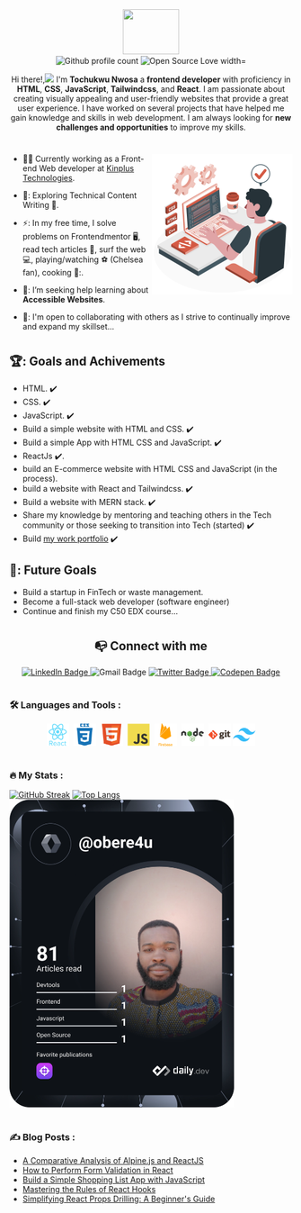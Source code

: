 <div id="header" align="center">
  <img src="https://media.giphy.com/media/lP8xu5t2DLGG045H8F/giphy.gif" width="100" height="80"/>
  <div>
    <img src="https://komarev.com/ghpvc/?username=obere4u&style=plastic-square&color=brightgreen" alt="Github profile count" width="120"/> 
    <img src="https://firstcontributions.github.io/open-source-badges/badges/open-source-v1/open-source.svg" alt="Open Source Love width="120" />
  </div>
  
  <p>
    Hi there!,<img src="https://media.giphy.com/media/hvRJCLFzcasrR4ia7z/giphy.gif" width="20px"/>
    I'm <strong>Tochukwu Nwosa</strong> a <strong>frontend developer</strong> with proficiency in <strong>HTML</strong>, <strong>CSS</strong>, <strong>JavaScript</strong>, <strong>Tailwindcss</strong>, and <strong>React</strong>. I am passionate about creating visually appealing and user-friendly websites that provide a great user experience. I have worked on several projects that have helped me gain knowledge and skills in web development. I am always looking for <strong>new challenges and opportunities</strong> to improve my skills.
  </p>
</div>

 #

<p>
  <img src="./about_image.svg" width="250" height="250" align="right"/>

  - :student: Currently working as a Front-end Web developer at [Kinplus Technologies](https://kinplusgroup.com/).

  - 🌱: Exploring Technical Content Writing 📓.

  - ⚡: In my free time, I solve problems on Frontendmentor 🖥️, read tech articles 📖, surf the web 💻, playing/watching ⚽ (Chelsea fan), cooking 🥘:.

  - 🤝: I’m seeking help learning about **Accessible Websites**.

  - 👬: I'm open to collaborating with others as I strive to continually improve and expand my skillset...

  #

  ## 🏆: Goals and Achivements 

  - HTML. ✔️
  - CSS. ✔️
  - JavaScript. ✔️
  - Build a simple website with HTML and CSS. ✔️
  - Build a simple App with HTML CSS and JavaScript. ✔️
  - ReactJs ✔️.
  - build an E-commerce website with HTML CSS and JavaScript (in the process).
  - build a website with React and Tailwindcss. ✔️
  - Build a website with MERN stack. ✔️
  - Share my knowledge by mentoring and teaching others in the Tech community or those seeking to transition into Tech (started) ✔️
  - Build [my work portfolio](https://obere4u.github.io) ✔️

  ## 🎯: Future Goals

  
  
  - Build a startup in FinTech or waste management.
  - Become a full-stack web developer (software engineer)
  - Continue and finish my C50 EDX course...
</p>

#

<div align="center">
  
  ## :mailbox_with_no_mail: Connect with me
     
  <div id="badges">
    <a href="your-linkedin-URL">
      <img src="https://img.shields.io/badge/LinkedIn-blue?style=for-the-badge&logo=linkedin&logoColor=white" alt="LinkedIn Badge"/>
    </a>
    <a mailto:"obere4u@gmail.com">
      <img src="https://img.shields.io/badge/Gmail-red?style=for-the-badge&logo=gmail&logoColor=white" alt="Gmail Badge"/>
    </a>
    <a href="https://twitter.com/obere4u">
      <img src="https://img.shields.io/badge/Twitter-blue?style=for-the-badge&logo=twitter&logoColor=white" alt="Twitter Badge"/>
    </a>
    <a href="https://codepen.io/obere4u">
      <img src="https://img.shields.io/badge/codepen-black?style=for-the-badge&logo=codepen&logoColor=white" alt="Codepen Badge"/>
    </a>
  </div>
</div>

#

### :hammer_and_wrench: Languages and Tools :
<div align="center">
  <img src="https://github.com/devicons/devicon/blob/master/icons/react/react-original-wordmark.svg" title="React" alt="React" width="40" height="40"/>&nbsp;
  <img src="https://github.com/devicons/devicon/blob/master/icons/css3/css3-plain-wordmark.svg"  title="CSS3" alt="CSS" width="40" height="40"/>&nbsp;
  <img src="https://github.com/devicons/devicon/blob/master/icons/html5/html5-original.svg" title="HTML5" alt="HTML" width="40" height="40"/>&nbsp;
  <img src="https://github.com/devicons/devicon/blob/master/icons/javascript/javascript-original.svg" title="JavaScript" alt="JavaScript" width="40" height="40"/>&nbsp;
  <img src="https://github.com/devicons/devicon/blob/master/icons/firebase/firebase-plain-wordmark.svg" title="Firebase" alt="Firebase" width="40" height="40"/>&nbsp;
  <img src="https://github.com/devicons/devicon/blob/master/icons/nodejs/nodejs-original-wordmark.svg" title="NodeJS" alt="NodeJS" width="40" height="40"/>&nbsp;
  <img src="https://github.com/devicons/devicon/blob/master/icons/git/git-original-wordmark.svg" title="Git" **alt="Git" width="40" height="40"/>
  <img src="https://github.com/devicons/devicon/blob/master/icons/tailwindcss/tailwindcss-plain.svg" title="Tailwindcss" alt="Tailwindcss" width="40" />
</div>

#

### :fire: My Stats :
[![GitHub Streak](https://github-readme-streak-stats.herokuapp.com?user=obere4u&theme=dark&border_radius=9.9&fire=EB5454)](https://git.io/streak-stats)
[![Top Langs](https://github-readme-stats.vercel.app/api/top-langs/?username=obere4u&layout=compact&theme=vision-friendly-dark)](https://github.com/anuraghazra/github-readme-stats) 
<a href="https://app.daily.dev/obere4u"><img src="https://github.com/obere4u/obere4u/blob/main/devcard.svg" width="400" alt="Tochukwu Nwosa's Dev Card"/></a>

#

### :writing_hand: Blog Posts :

<!-- BLOG-POST-LIST:START -->
- [A Comparative Analysis of Alpine.js and ReactJS](https://dev.to/obere4u/a-comparative-analysis-of-alpinejs-and-reactjs-3lk8)
- [How to Perform Form Validation in React](https://dev.to/obere4u/how-to-perform-form-validation-in-react-3kgi)
- [Build a Simple Shopping List App with JavaScript](https://dev.to/obere4u/build-a-simple-shopping-list-app-with-javascript-38ln)
- [Mastering the Rules of React Hooks](https://dev.to/obere4u/mastering-the-rules-of-react-hooks-3ao5)
- [Simplifying React Props Drilling: A Beginner&#39;s Guide](https://dev.to/obere4u/simplifying-react-props-drilling-a-beginners-guide-3kpc)
<!-- BLOG-POST-LIST:END -->


